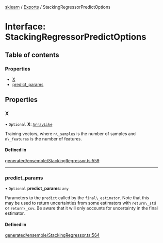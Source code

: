 [sklearn](../readme.md) / [Exports](../modules.md) / StackingRegressorPredictOptions

# Interface: StackingRegressorPredictOptions

## Table of contents

### Properties

- [X](StackingRegressorPredictOptions.md#x)
- [predict\_params](StackingRegressorPredictOptions.md#predict_params)

## Properties

### X

• `Optional` **X**: [`ArrayLike`](../modules.md#arraylike)

Training vectors, where `n\_samples` is the number of samples and `n\_features` is the number of features.

#### Defined in

[generated/ensemble/StackingRegressor.ts:559](https://github.com/transitive-bullshit/scikit-learn-ts/blob/367336a/packages/sklearn/src/generated/ensemble/StackingRegressor.ts#L559)

___

### predict\_params

• `Optional` **predict\_params**: `any`

Parameters to the `predict` called by the `final\_estimator`. Note that this may be used to return uncertainties from some estimators with `return\_std` or `return\_cov`. Be aware that it will only accounts for uncertainty in the final estimator.

#### Defined in

[generated/ensemble/StackingRegressor.ts:564](https://github.com/transitive-bullshit/scikit-learn-ts/blob/367336a/packages/sklearn/src/generated/ensemble/StackingRegressor.ts#L564)
